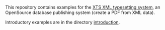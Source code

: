 This repository contains examples for the [XTS XML typesetting system](https://github.com/speedata/xts), an OpenSource database publishing system (create a PDF from XML data).

Introductory examples are in the directory [introduction](introduction).

